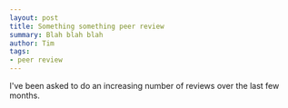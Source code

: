 ```yaml
---
layout: post
title: Something something peer review
summary: Blah blah blah
author: Tim
tags:
- peer review
---
```


I've been asked to do an increasing number of reviews over the last few months.
